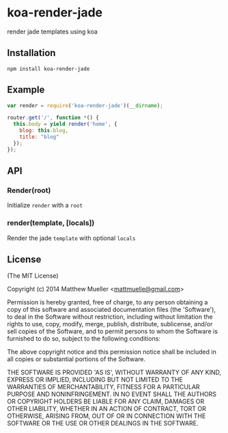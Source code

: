 
# koa-render-jade

  render jade templates using koa

## Installation

    npm install koa-render-jade

## Example

```js
var render = require('koa-render-jade')(__dirname);

router.get('/', function *() {
  this.body = yield render('home', {
    blog: this.blog,
    title: "blog"
  });
});
```

## API

### Render(root)

Initialize `render` with a `root`

### render(template, [locals])

Render the jade `template` with optional `locals`

## License

(The MIT License)

Copyright (c) 2014 Matthew Mueller &lt;mattmuelle@gmail.com&gt;

Permission is hereby granted, free of charge, to any person obtaining
a copy of this software and associated documentation files (the
'Software'), to deal in the Software without restriction, including
without limitation the rights to use, copy, modify, merge, publish,
distribute, sublicense, and/or sell copies of the Software, and to
permit persons to whom the Software is furnished to do so, subject to
the following conditions:

The above copyright notice and this permission notice shall be
included in all copies or substantial portions of the Software.

THE SOFTWARE IS PROVIDED 'AS IS', WITHOUT WARRANTY OF ANY KIND,
EXPRESS OR IMPLIED, INCLUDING BUT NOT LIMITED TO THE WARRANTIES OF
MERCHANTABILITY, FITNESS FOR A PARTICULAR PURPOSE AND NONINFRINGEMENT.
IN NO EVENT SHALL THE AUTHORS OR COPYRIGHT HOLDERS BE LIABLE FOR ANY
CLAIM, DAMAGES OR OTHER LIABILITY, WHETHER IN AN ACTION OF CONTRACT,
TORT OR OTHERWISE, ARISING FROM, OUT OF OR IN CONNECTION WITH THE
SOFTWARE OR THE USE OR OTHER DEALINGS IN THE SOFTWARE.
